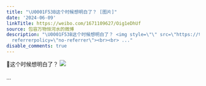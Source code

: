 ```yaml
---
title: "\U0001F53B这个时候想明白了？ [图片]"
date: '2024-06-09'
linkTitle: https://weibo.com/1671109627/Oig1eDhUf
source: 包容万物恒河水的微博
description: "\U0001F53B这个时候想明白了？ <img style=\"\" src=\"https://tvax3.sinaimg.cn/large/639b1bfbgy1hqjksbo2m4j20t30stao6.jpg\"
  referrerpolicy=\"no-referrer\"><br><br> ..."
disable_comments: true
---
```

🔻这个时候想明白了？ <img style="" src="https://tvax3.sinaimg.cn/large/639b1bfbgy1hqjksbo2m4j20t30stao6.jpg" referrerpolicy="no-referrer"><br><br> ...